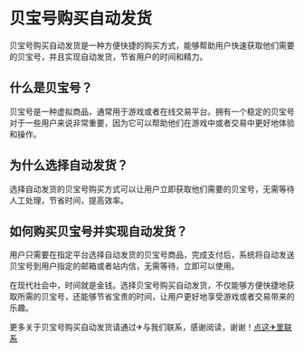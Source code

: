 # 贝宝号购买自动发货

贝宝号购买自动发货是一种方便快捷的购买方式，能够帮助用户快速获取他们需要的贝宝号，并且实现自动发货，节省用户的时间和精力。

## 什么是贝宝号？

贝宝号是一种虚拟商品，通常用于游戏或者在线交易平台。拥有一个稳定的贝宝号对于一些用户来说非常重要，因为它可以帮助他们在游戏中或者交易中更好地体验和操作。

## 为什么选择自动发货？

选择自动发货的贝宝号购买方式可以让用户立即获取他们需要的贝宝号，无需等待人工处理，节省时间，提高效率。

## 如何购买贝宝号并实现自动发货？

用户只需要在指定平台选择自动发货的贝宝号商品，完成支付后，系统将自动发送贝宝号到用户指定的邮箱或者站内信，无需等待，立即可以使用。

在现代社会中，时间就是金钱。选择贝宝号购买自动发货，不仅能够方便快捷地获取所需的贝宝号，还能够节省宝贵的时间，让用户更好地享受游戏或者交易带来的乐趣。

更多关于贝宝号购买自动发货请通过✈与我们联系，感谢阅读，谢谢！[点这✈里联系](https://ww.k02.cc)